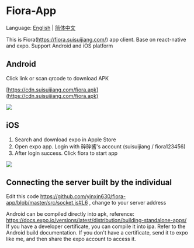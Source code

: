 # Fiora-App

Language: [English](https://github.com/yinxin630/fiora-app/blob/master/README.md) | [简体中文](https://github.com/yinxin630/fiora-app/blob/master/README-ZH.md)

This is Fiora(https://fiora.suisuijiang.com/) app client. Base on react-native and expo. Support Android and iOS platform

## Android

Click link or scan qrcode to download APK

[https://cdn.suisuijiang.com/fiora.apk](https://cdn.suisuijiang.com/fiora.apk)

![](https://cdn.suisuijiang.com/fiora/img/android-apk.21accdc3.png)

## iOS

1. Search and download expo in Apple Store
2. Open expo app. Login with 碎碎酱's account (suisuijiang / fiora123456)
3. After login success. Click fiora to start app

![](https://cdn.suisuijiang.com/ImageMessage/5adad39555703565e7903f78_1528384800528.png?width=850&height=644)

## Connecting the server built by the individual

Edit this code https://github.com/yinxin630/fiora-app/blob/master/src/socket.js#L6 , change to your server address

Android can be compiled directly into apk, reference: https://docs.expo.io/versions/latest/distribution/building-standalone-apps/   
If you have a developer certificate, you can compile it into ipa. Refer to the Android build documentation. If you don't have a certificate, send it to expo like me, and then share the expo account to access it.
